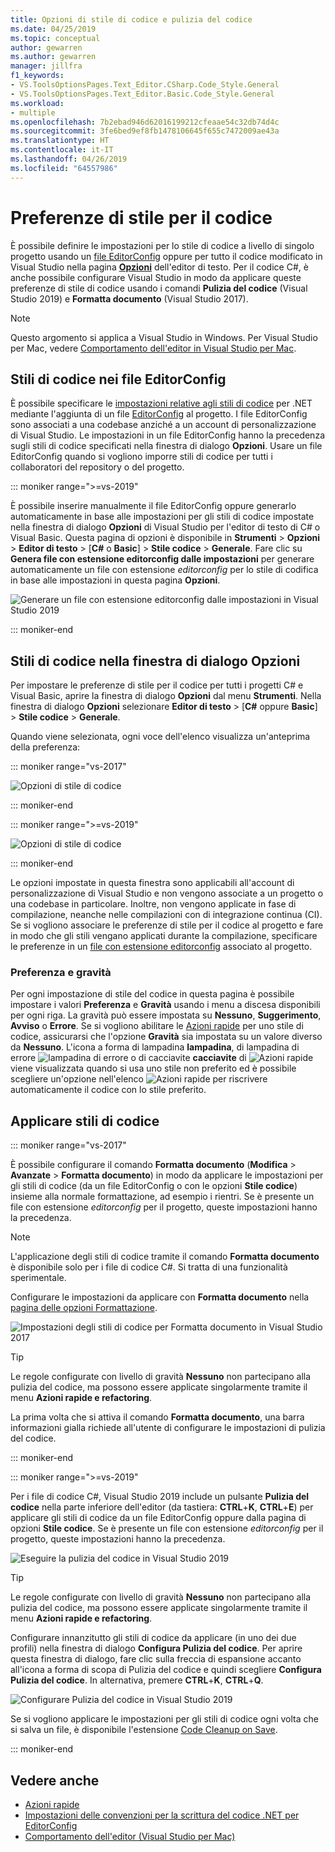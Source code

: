 ```yaml
---
title: Opzioni di stile di codice e pulizia del codice
ms.date: 04/25/2019
ms.topic: conceptual
author: gewarren
ms.author: gewarren
manager: jillfra
f1_keywords:
- VS.ToolsOptionsPages.Text_Editor.CSharp.Code_Style.General
- VS.ToolsOptionsPages.Text_Editor.Basic.Code_Style.General
ms.workload:
- multiple
ms.openlocfilehash: 7b2ebad946d62016199212cfeaae54c32db74d4c
ms.sourcegitcommit: 3fe6bed9ef8fb1478106645f655c7472009ae43a
ms.translationtype: HT
ms.contentlocale: it-IT
ms.lasthandoff: 04/26/2019
ms.locfileid: "64557986"
---
```

# <a name="code-style-preferences"></a>Preferenze di stile per il codice

È possibile definire le impostazioni per lo stile di codice a livello di singolo progetto usando un [file EditorConfig](#code-styles-in-editorconfig-files) oppure per tutto il codice modificato in Visual Studio nella pagina [**Opzioni**](#code-styles-in-the-options-dialog-box) dell'editor di testo. Per il codice C#, è anche possibile configurare Visual Studio in modo da applicare queste preferenze di stile di codice usando i comandi **Pulizia del codice** (Visual Studio 2019) e **Formatta documento** (Visual Studio 2017).

> [!NOTE]
> Questo argomento si applica a Visual Studio in Windows. Per Visual Studio per Mac, vedere [Comportamento dell'editor in Visual Studio per Mac](/visualstudio/mac/editor-behavior).

## <a name="code-styles-in-editorconfig-files"></a>Stili di codice nei file EditorConfig

È possibile specificare le [impostazioni relative agli stili di codice](../ide/editorconfig-code-style-settings-reference.md) per .NET mediante l'aggiunta di un file [EditorConfig](create-portable-custom-editor-options.md) al progetto. I file EditorConfig sono associati a una codebase anziché a un account di personalizzazione di Visual Studio. Le impostazioni in un file EditorConfig hanno la precedenza sugli stili di codice specificati nella finestra di dialogo **Opzioni**. Usare un file EditorConfig quando si vogliono imporre stili di codice per tutti i collaboratori del repository o del progetto.

::: moniker range=">=vs-2019"

È possibile inserire manualmente il file EditorConfig oppure generarlo automaticamente in base alle impostazioni per gli stili di codice impostate nella finestra di dialogo **Opzioni** di Visual Studio per l'editor di testo di C# o Visual Basic. Questa pagina di opzioni è disponibile in **Strumenti** > **Opzioni** > **Editor di testo** > [**C#** o **Basic**] > **Stile codice** > **Generale**.
Fare clic su **Genera file con estensione editorconfig dalle impostazioni** per generare automaticamente un file con estensione *editorconfig* per lo stile di codifica in base alle impostazioni in questa pagina **Opzioni**.

![Generare un file con estensione editorconfig dalle impostazioni in Visual Studio 2019](media/vs-2019/generate-editorconfig-file-small.png)

::: moniker-end

## <a name="code-styles-in-the-options-dialog-box"></a>Stili di codice nella finestra di dialogo Opzioni

Per impostare le preferenze di stile per il codice per tutti i progetti C# e Visual Basic, aprire la finestra di dialogo **Opzioni** dal menu **Strumenti**. Nella finestra di dialogo **Opzioni** selezionare **Editor di testo** > [**C#** oppure **Basic**] > **Stile codice** > **Generale**.

Quando viene selezionata, ogni voce dell'elenco visualizza un'anteprima della preferenza:

::: moniker range="vs-2017"

![Opzioni di stile di codice](media/code-style-quick-actions-dialog.png)

::: moniker-end

::: moniker range=">=vs-2019"

![Opzioni di stile di codice](media/vs-2019/code-style-quick-actions-dialog.png)

::: moniker-end

Le opzioni impostate in questa finestra sono applicabili all'account di personalizzazione di Visual Studio e non vengono associate a un progetto o una codebase in particolare. Inoltre, non vengono applicate in fase di compilazione, neanche nelle compilazioni con di integrazione continua (CI). Se si vogliono associare le preferenze di stile per il codice al progetto e fare in modo che gli stili vengano applicati durante la compilazione, specificare le preferenze in un [file con estensione editorconfig](#code-styles-in-editorconfig-files) associato al progetto.

### <a name="preference-and-severity"></a>Preferenza e gravità

Per ogni impostazione di stile del codice in questa pagina è possibile impostare i valori **Preferenza** e **Gravità** usando i menu a discesa disponibili per ogni riga. La gravità può essere impostata su **Nessuno**, **Suggerimento**, **Avviso** o **Errore**. Se si vogliono abilitare le [Azioni rapide](../ide/quick-actions.md) per uno stile di codice, assicurarsi che l'opzione **Gravità** sia impostata su un valore diverso da **Nessuno**. L'icona a forma di lampadina **lampadina**, di lampadina di errore ![lampadina di errore](media/screwdriver.png) o di cacciavite **cacciavite** di ![Azioni rapide](media/light-bulb-dropdown.png) viene visualizzata quando si usa uno stile non preferito ed è possibile scegliere un'opzione nell'elenco ![Azioni rapide](media/error-bulb.png) per riscrivere automaticamente il codice con lo stile preferito.

## <a name="apply-code-styles"></a>Applicare stili di codice

::: moniker range="vs-2017"

È possibile configurare il comando **Formatta documento** (**Modifica** > **Avanzate** > **Formatta documento**) in modo da applicare le impostazioni per gli stili di codice (da un file EditorConfig o con le opzioni **Stile codice**) insieme alla normale formattazione, ad esempio i rientri. Se è presente un file con estensione *editorconfig* per il progetto, queste impostazioni hanno la precedenza.

> [!NOTE]
> L'applicazione degli stili di codice tramite il comando **Formatta documento** è disponibile solo per i file di codice C#. Si tratta di una funzionalità sperimentale.

Configurare le impostazioni da applicare con **Formatta documento** nella [pagina delle opzioni Formattazione](reference/options-text-editor-csharp-formatting.md#format-document-settings).

![Impostazioni degli stili di codice per Formatta documento in Visual Studio 2017](media/format-document-settings-experiment.png)

> [!TIP]
> Le regole configurate con livello di gravità **Nessuno** non partecipano alla pulizia del codice, ma possono essere applicate singolarmente tramite il menu **Azioni rapide e refactoring**.

La prima volta che si attiva il comando **Formatta documento**, una barra informazioni gialla richiede all'utente di configurare le impostazioni di pulizia del codice.

::: moniker-end

::: moniker range=">=vs-2019"

Per i file di codice C#, Visual Studio 2019 include un pulsante **Pulizia del codice** nella parte inferiore dell'editor (da tastiera: **CTRL**+**K**, **CTRL**+**E**) per applicare gli stili di codice da un file EditorConfig oppure dalla pagina di opzioni **Stile codice**. Se è presente un file con estensione *editorconfig* per il progetto, queste impostazioni hanno la precedenza.

![Eseguire la pulizia del codice in Visual Studio 2019](media/execute-code-cleanup.png)

> [!TIP]
> Le regole configurate con livello di gravità **Nessuno** non partecipano alla pulizia del codice, ma possono essere applicate singolarmente tramite il menu **Azioni rapide e refactoring**.

Configurare innanzitutto gli stili di codice da applicare (in uno dei due profili) nella finestra di dialogo **Configura Pulizia del codice**. Per aprire questa finestra di dialogo, fare clic sulla freccia di espansione accanto all'icona a forma di scopa di Pulizia del codice e quindi scegliere **Configura Pulizia del codice**. In alternativa, premere **CTRL**+**K**, **CTRL**+**Q**.

![Configurare Pulizia del codice in Visual Studio 2019](media/configure-code-cleanup.png)

Se si vogliono applicare le impostazioni per gli stili di codice ogni volta che si salva un file, è disponibile l'estensione [Code Cleanup on Save](https://marketplace.visualstudio.com/items?itemName=MadsKristensen.CodeCleanupOnSave).

::: moniker-end

## <a name="see-also"></a>Vedere anche

- [Azioni rapide](../ide/quick-actions.md)
- [Impostazioni delle convenzioni per la scrittura del codice .NET per EditorConfig](../ide/editorconfig-code-style-settings-reference.md)
- [Comportamento dell'editor (Visual Studio per Mac)](/visualstudio/mac/editor-behavior)